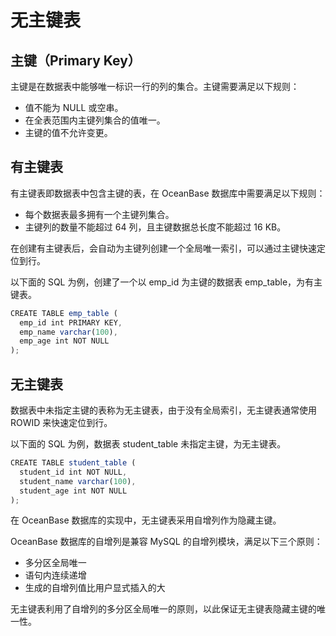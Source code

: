 # 无主键表

## 主键（Primary Key）

主键是在数据表中能够唯一标识一行的列的集合。主键需要满足以下规则：

* 值不能为 NULL 或空串。
* 在全表范围内主键列集合的值唯一。
* 主键的值不允许变更。

## 有主键表

有主键表即数据表中包含主键的表，在 OceanBase 数据库中需要满足以下规则：

* 每个数据表最多拥有一个主键列集合。
* 主键列的数量不能超过 64 列，且主键数据总长度不能超过 16 KB。

在创建有主键表后，会自动为主键列创建一个全局唯一索引，可以通过主键快速定位到行。

以下面的 SQL 为例，创建了一个以 emp_id 为主键的数据表 emp_table，为有主键表。

```javascript
CREATE TABLE emp_table (
  emp_id int PRIMARY KEY,
  emp_name varchar(100),
  emp_age int NOT NULL
);
```

## 无主键表

数据表中未指定主键的表称为无主键表，由于没有全局索引，无主键表通常使用 ROWID 来快速定位到行。

以下面的 SQL 为例，数据表 student_table 未指定主键，为无主键表。

```javascript
CREATE TABLE student_table (
  student_id int NOT NULL,
  student_name varchar(100),
  student_age int NOT NULL
);
```

在 OceanBase 数据库的实现中，无主键表采用自增列作为隐藏主键。

OceanBase 数据库的自增列是兼容 MySQL 的自增列模块，满足以下三个原则：

* 多分区全局唯一
* 语句内连续递增
* 生成的自增列值比用户显式插入的大

无主键表利用了自增列的多分区全局唯一的原则，以此保证无主键表隐藏主键的唯一性。
